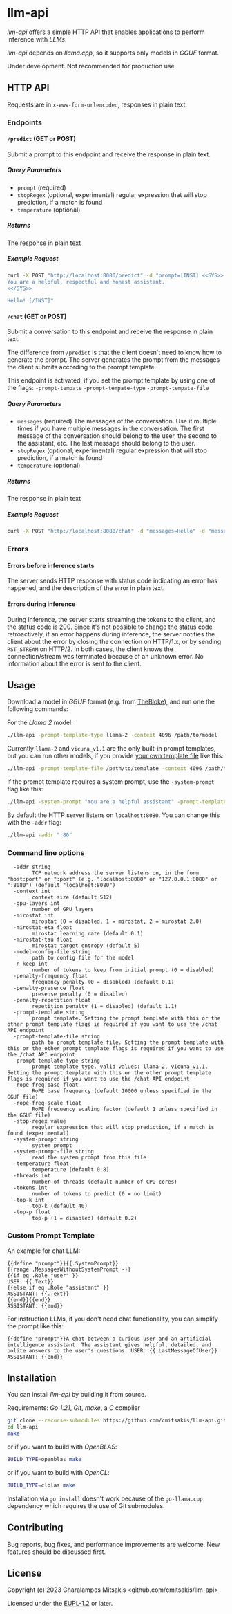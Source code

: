 # llm-api

*llm-api* offers a simple HTTP API that enables applications to perform inference with *LLMs*.

*llm-api* depends on *llama.cpp*, so it supports only models in *GGUF* format.

Under development. Not recommended for production use.

## HTTP API

Requests are in `x-www-form-urlencoded`, responses in plain text.

### Endpoints

#### `/predict` (GET or POST)

Submit a prompt to this endpoint and receive the response in plain text.

##### Query Parameters

- `prompt` (required)
- `stopRegex` (optional, experimental) regular expression that will stop prediction, if a match is found
- `temperature` (optional)

##### Returns

The response in plain text

##### Example Request

```sh
curl -X POST "http://localhost:8080/predict" -d "prompt=[INST] <<SYS>>
You are a helpful, respectful and honest assistant.
<</SYS>>

Hello! [/INST]"
```

#### `/chat` (GET or POST)

Submit a conversation to this endpoint and receive the response in plain text.

The difference from `/predict` is that the client doesn't need to know how to generate the prompt.
The server generates the prompt from the messages the client submits according to the prompt template.

This endpoint is activated, if you set the prompt template by using one of the flags: `-prompt-tempate` `-prompt-tempate-type` `-prompt-tempate-file`

##### Query Parameters

- `messages` (required) The messages of the conversation.
Use it multiple times if you have multiple messages in the conversation.
The first message of the conversation should belong to the user, the second to the assistant, etc.
The last message should belong to the user.
- `stopRegex` (optional, experimental) regular expression that will stop prediction, if a match is found
- `temperature` (optional)

##### Returns

The response in plain text

##### Example Request

```sh
curl -X POST "http://localhost:8080/chat" -d "messages=Hello" -d "messages=Hello! How can I help you?" -d "messages=Who are you?"
```

### Errors

#### Errors before inference starts

The server sends HTTP response with status code indicating an error has happened, and the description of the error in plain text.

#### Errors during inference

During inference, the server starts streaming the tokens to the client, and the status code is 200.
Since it's not possible to change the status code retroactively, if an error happens during inference, the server notifies the client about the error by closing the connection on HTTP/1.x, or by sending `RST_STREAM` on HTTP/2.
In both cases, the client knows the connection/stream was terminated because of an unknown error.
No information about the error is sent to the client.

## Usage

Download a model in *GGUF* format (e.g. from [TheBloke](https://huggingface.co/TheBloke)), and run one the following commands:

For the *Llama 2* model:
```sh
./llm-api -prompt-template-type llama-2 -context 4096 /path/to/model
```

Currently `llama-2` and `vicuna_v1.1` are the only built-in prompt templates,
but you can run other models, if you provide [your own template file](#custom-prompt-template) like this:
```sh
./llm-api -prompt-template-file /path/to/template -context 4096 /path/to/model
```

If the prompt template requires a system prompt, use the `-system-prompt` flag like this:
```sh
./llm-api -system-prompt "You are a helpful assistant" -prompt-template-type llama-2 /path/to/model
```

By default the HTTP server listens on `localhost:8080`. You can change this with the `-addr` flag:
```sh
./llm-api -addr ":80"
```

### Command line options
```
  -addr string
        TCP network address the server listens on, in the form "host:port" or ":port" (e.g. "localhost:8080" or "127.0.0.1:8080" or ":8080") (default "localhost:8080")
  -context int
        context size (default 512)
  -gpu-layers int
        number of GPU layers
  -mirostat int
        mirostat (0 = disabled, 1 = mirostat, 2 = mirostat 2.0)
  -mirostat-eta float
        mirostat learning rate (default 0.1)
  -mirostat-tau float
        mirostat target entropy (default 5)
  -model-config-file string
        path to config file for the model
  -n-keep int
        number of tokens to keep from initial prompt (0 = disabled)
  -penalty-frequency float
        frequency penalty (0 = disabled) (default 0.1)
  -penalty-presence float
        presense penalty (0 = disabled)
  -penalty-repetition float
        repetition penalty (1 = disabled) (default 1.1)
  -prompt-template string
        prompt template. Setting the prompt template with this or the other prompt template flags is required if you want to use the /chat API endpoint
  -prompt-template-file string
        path to prompt template file. Setting the prompt template with this or the other prompt template flags is required if you want to use the /chat API endpoint
  -prompt-template-type string
        prompt template type. valid values: llama-2, vicuna_v1.1. Setting the prompt template with this or the other prompt template flags is required if you want to use the /chat API endpoint
  -rope-freq-base float
        RoPE base frequency (default 10000 unless specified in the GGUF file)
  -rope-freq-scale float
        RoPE frequency scaling factor (default 1 unless specified in the GGUF file)
  -stop-regex value
        regular expression that will stop prediction, if a match is found (experimental)
  -system-prompt string
        system prompt
  -system-prompt-file string
        read the system prompt from this file
  -temperature float
        temperature (default 0.8)
  -threads int
        number of threads (default number of CPU cores)
  -tokens int
        number of tokens to predict (0 = no limit)
  -top-k int
        top-k (default 40)
  -top-p float
        top-p (1 = disabled) (default 0.2)
```

### Custom Prompt Template

An example for chat LLM:
```
{{define "prompt"}}{{.SystemPrompt}}
{{range .MessagesWithoutSystemPrompt -}}
{{if eq .Role "user" }}
USER: {{.Text}}
{{else if eq .Role "assistant" }}
ASSISTANT: {{.Text}}
{{end}}{{end}}
ASSISTANT: {{end}}
```

For instruction LLMs, if you don't need chat functionality, you can simplify the prompt like this:
```
{{define "prompt"}}A chat between a curious user and an artificial intelligence assistant. The assistant gives helpful, detailed, and polite answers to the user's questions. USER: {{.LastMessageOfUser}} ASSISTANT: {{end}}
```

## Installation

You can install *llm-api* by building it from source.

Requirements: *Go 1.21*, *Git*, *make*, a *C* compiler
```sh
git clone --recurse-submodules https://github.com/cmitsakis/llm-api.git
cd llm-api
make
```

or if you want to build with *OpenBLAS*:
```sh
BUILD_TYPE=openblas make
```

or if you want to build with *OpenCL*:
```sh
BUILD_TYPE=clblas make
```

Installation via `go install` doesn't work because of the `go-llama.cpp` dependency which requires the use of Git submodules.

## Contributing

Bug reports, bug fixes, and performance improvements are welcome.
New features should be discussed first.

## License

Copyright (c) 2023 Charalampos Mitsakis <github.com/cmitsakis/llm-api>

Licensed under the [EUPL-1.2](LICENSE) or later.
